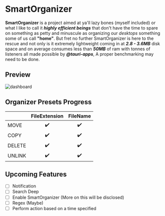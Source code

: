 # SmartOrganizer

**SmartOrganizer** is a project aimed at ya'll lazy bones (myself included) or what I like to call it **_highly efficient beings_** that don't have the time to spare on something as petty and minuscule as organizing our _desktops_ something some of us call **"home"**. But fret no further SmartOrganizer is here to the rescue and not only is it extremely lightweight coming in at **_2.8 - 3.6MB_** disk space and on average consumes less than **_50MB_** of ram with tonnes of listeners all made possible by **_@tauri-apps_**, A proper benchmarking may need to be done.

## Preview
![dashboard](https://user-images.githubusercontent.com/48803238/129452557-aeacf1bb-ca53-48ee-af54-9d9876cb856e.png)


## Organizer Presets Progress

|        | FileExtension                       | FileName                            |
| ------ | ----------------------------------- | ----------------------------------- |
| MOVE   | <center>:heavy_check_mark:</center> | <center>:heavy_check_mark:</center> |
| COPY   | <center>:heavy_check_mark:</center> | <center>:heavy_check_mark:</center> |
| DELETE | <center>:heavy_check_mark:</center> | <center>:heavy_check_mark:</center> |
| UNLINK | <center>:heavy_check_mark:</center> | <center>:heavy_check_mark:</center> |

## Upcoming Features

- [ ] Notification
- [ ] Search Deep
- [ ] Enable SmartOrganizer (More on this will be disclosed)
- [ ] Regex (Maybe)
- [ ] Perform action based on a time specified
